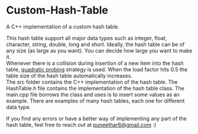 # Custom-Hash-Table
A C++ implementation of a custom hash table.  

This hash table support all major data types such as integer, float, character, string, double, long and short. Ideally, the hash table can be of any size (as large as you want). You can decide how large you want to make it.  
Whenever there is a collision during insertion of a new item into the hash table, [quadratic probing](https://cathyatseneca.gitbooks.io/data-structures-and-algorithms/content/tables/quadratic_probing_and_double_hashing.html#:~:text=by%20linear%20probing.-,Quadratic%20Probing,-Quadratic%20Probing%20is) strategy is used. When the load factor hits 0.5 the table size of the hash table automatically increases.  
The src folder contains the C++ implementation of the hash table. The HashTable.h file contains the implementation of the hash table class. The main.cpp file borrows the class and uses is to insert some values as an example. There are examples of many hash tables, each one for different data type.  

If you find any errors or have a better way of implementing any part of the hash table, feel free to reach out at <puneethar6@gmail.com> :)
